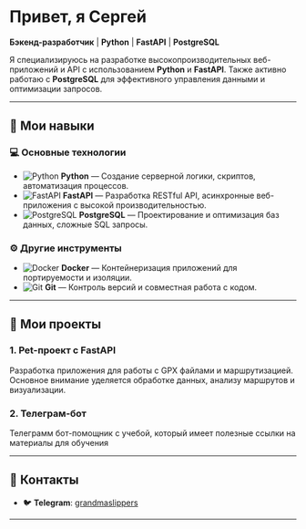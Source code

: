# Привет, я Сергей

**Бэкенд-разработчик** | **Python** | **FastAPI** | **PostgreSQL**

Я специализируюсь на разработке высокопроизводительных веб-приложений и API с использованием **Python** и **FastAPI**. Также активно работаю с **PostgreSQL** для эффективного управления данными и оптимизации запросов.

---

## 🚀 Мои навыки

### 💻 Основные технологии

- ![Python](https://img.shields.io/badge/-Python-3776AB?style=flat&logo=python&logoColor=white) **Python** — Создание серверной логики, скриптов, автоматизация процессов.
- ![FastAPI](https://img.shields.io/badge/-FastAPI-009688?style=flat&logo=fastapi&logoColor=white) **FastAPI** — Разработка RESTful API, асинхронные веб-приложения с высокой производительностью.
- ![PostgreSQL](https://img.shields.io/badge/-PostgreSQL-336791?style=flat&logo=postgresql&logoColor=white) **PostgreSQL** — Проектирование и оптимизация баз данных, сложные SQL запросы.

### ⚙️ Другие инструменты

- ![Docker](https://img.shields.io/badge/-Docker-2496ED?style=flat&logo=docker&logoColor=white) **Docker** — Контейнеризация приложений для портируемости и изоляции.
- ![Git](https://img.shields.io/badge/-Git-F05032?style=flat&logo=git&logoColor=white) **Git** — Контроль версий и совместная работа с кодом.

---

## 📂 Мои проекты

### 1. **Pet-проект с FastAPI**
Разработка приложения для работы с GPX файлами и маршрутизацией. Основное внимание уделяется обработке данных, анализу маршрутов и визуализации.

### 2. **Телеграм-бот**
Телеграмм бот-помощник с учебой, который имеет полезные ссылки на материалы для обучения

---

## 💬 Контакты

- 🐦 **Telegram**: [grandmaslippers](https://t.me/grandmaslippers)

---
